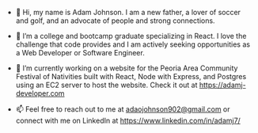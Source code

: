 - 👋 Hi, my name is Adam Johnson. I am a new father, a lover of soccer and golf, and an advocate of people and strong connections.

- 👀 I’m a college and bootcamp graduate specializing in React. I love the challenge that code provides and I am actively seeking opportunities as a Web Developer or Software Engineer.

- 🌱 I’m currently working on a website for the Peoria Area Community Festival of Nativities built with React, Node with Express, and Postgres using an EC2 server to host the website. Check it out at https://adamj-developer.com

- 📫 Feel free to reach out to me at adaojohnson902@gmail.com or connect with me on LinkedIn at https://www.linkedin.com/in/adamj7/
